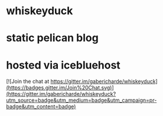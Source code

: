 # whiskeyduck
# static pelican blog
# hosted via icebluehost

[![Join the chat at https://gitter.im/gabericharde/whiskeyduck](https://badges.gitter.im/Join%20Chat.svg)](https://gitter.im/gabericharde/whiskeyduck?utm_source=badge&utm_medium=badge&utm_campaign=pr-badge&utm_content=badge)
